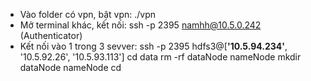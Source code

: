 - Vào folder có vpn, bật vpn: ./vpn
- Mở terminal khác, kết nối: ssh -p 2395 namhh@10.5.0.242 (Authenticator)
- Kết nối vào 1 trong 3 sevver: ssh -p 2395 hdfs3@[**'10.5.94.234'**, '10.5.92.26', '10.5.93.113']
cd data
rm -rf dataNode nameNode
mkdir dataNode nameNode
cd
